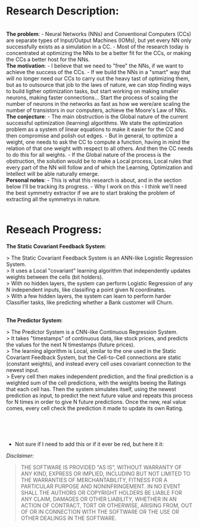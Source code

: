 # Research Description:
<br>
<b>The problem</b>: 
- Neural Networks (NNs) and Conventional Computers (CCs) are separate types of Input/Output Machines (IOMs), but yet every NN only successfully exists as a simulation in a CC.
- Most of the research today is concentrated at optimizing the NNs to be a better fit for the CCs, or making the CCs a better host for the NNs.
<br>
<b>The motivation</b>: 
- I believe that we need to "free" the NNs, if we want to achieve the success of the CCs.
- If we build the NNs in a "smart" way that will no longer need our CCs to carry out the heavy tast of optimizing them, but as to outsource that job to the laws of nature, we can stop finding ways to build ligther optimization tasks, but start working on making smaller neurons, making faster connections... Start the process of scaling the number of neurons in the networks as fast as how we were/are scaling the number of transistors in our computers, achieve the Moore's Law of NNs.
<br>
<b>The conjecture</b>:
- The main obstruction is the Global nature of the current successful optimization (learning) algorithms. We state the optimization problem as a system of linear equations to make it easier for the CC and then compromise and polish out edges.
- But in general, to optimize a weight, one needs to ask the CC to compute a function, having in mind the relation of that one weight with respect to all others. And then the CC needs to do this for all weights.
- If the Global nature of the process is the obstruction, the solution would be to make a Local process, Local rules that every part of the NN will follow and of which the Learning, Optimization and Intellect will be able naturally emerge.
<br>
<b>Personal notes</b>:
- This is what this research is about, and in the section below I'll be tracking its progress.
- Why I work on this - I think we'll need the best symmetry extractor if we are to start braking the problem of extracting all the symmetrys in nature.
<br><br>
 
# Reseach Progress:
<p></p>
<b>The Static Covariant Feedback System</b>:
<p></p>
> The Static Covariant Feedback System is an ANN-like Logistic Regression System.<br>
> It uses a Local "covariant" learning algorithm that independently updates weights between the cells (bit holders).<br>
> With no hidden layers, the system can perform Logistic Regression of any N independent inputs, like classifing a point given N coordinates.<br>
> With a few hidden layers, the system can learn to perform harder Classifier tasks, like predicting whether a Bank customer will Churn.<br>
<br>
<p></p>
<b>The Predictor System</b>:
<p></p>
> The Predictor System is a CNN-like Continuous Regression System.<br>
> It takes "timestamps" of continuous data, like stock prices, and predicts the values for the next N timestamps (future prices).<br>
> The learning algorithm is Local, similar to the one used in the Static Covariant Feedback System, but the Cell-to-Cell connections are static (constant weights), and instead every cell uses covariant connection to the newest input.<br>
> Every cell then makes independent prediction, and the final prediction is a weighted sum of the cell predictions, with the weights beeing the Ratings that each cell has. Then the system simulates itself, using the newest prediction as input, to predict the next future value and repeats this process for N times in order to give N future predictions. Once the new, real value comes, every cell check the prediction it made to update its own Rating.<br>


<br><br><br>
- Not sure if I need to add this or if it ever be red, but here it it:
<p><em>Disclaimer:</em></p>
<blockquote>
<p>THE SOFTWARE IS PROVIDED "AS IS", WITHOUT WARRANTY OF ANY KIND, EXPRESS OR
IMPLIED, INCLUDING BUT NOT LIMITED TO THE WARRANTIES OF MERCHANTABILITY, FITNESS
FOR A PARTICULAR PURPOSE AND NONINFRINGEMENT. IN NO EVENT SHALL THE AUTHORS OR
COPYRIGHT HOLDERS BE LIABLE FOR ANY CLAIM, DAMAGES OR OTHER LIABILITY, WHETHER
IN AN ACTION OF CONTRACT, TORT OR OTHERWISE, ARISING FROM, OUT OF OR IN
CONNECTION WITH THE SOFTWARE OR THE USE OR OTHER DEALINGS IN THE SOFTWARE.</p>
</blockquote>
